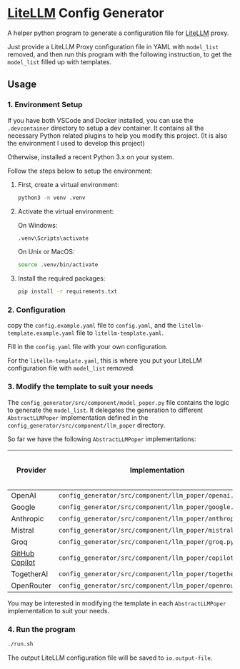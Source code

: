 # [LiteLLM](https://litellm.vercel.app/docs/proxy/quick_start) Config Generator

A helper python program to generate a configuration file for [LiteLLM](https://litellm.vercel.app/docs/proxy/quick_start) proxy.

Just provide a LiteLLM Proxy configuration file in YAML with `model_list` removed, and then run this program with the following instruction, to get the `model_list` filled up with templates.

## Usage

### 1. Environment Setup

If you have both VSCode and Docker installed, you can use the `.devcontainer` directory to setup a dev container. It contains all the necessary Python related plugins to help you modify this project. (It is also the environment I used to develop this project)

Otherwise, installed a recent Python 3.x on your system.

Follow the steps below to setup the environment:

1. First, create a virtual environment:

    ```sh
    python3 -m venv .venv
    ```

2. Activate the virtual environment:

    On Windows:

    ```sh
    .venv\Scripts\activate
    ```

    On Unix or MacOS:

    ```sh
    source .venv/bin/activate
    ```

3. Install the required packages:

    ```sh
    pip install -r requirements.txt
    ```

### 2. Configuration

copy the `config.example.yaml` file to `config.yaml`, and the `litellm-template.example.yaml` file to `litellm-template.yaml`.

Fill in the `config.yaml` file with your own configuration.

For the `litellm-template.yaml`, this is where you put your LiteLLM configuration file with `model_list` removed.

### 3. Modify the template to suit your needs

The `config_generator/src/component/model_poper.py` file contains the logic to generate the `model_list`. It delegates the generation to different `AbstractLLMPoper` implementation defined in the `config_generator/src/component/llm_poper` directory.

So far we have the following `AbstractLLMPoper` implementations:

| Provider | Implementation | Support Fetching Model List |
| --- | --- | --- |
| OpenAI | `config_generator/src/component/llm_poper/openai.py` | Yes |
| Google | `config_generator/src/component/llm_poper/google.py` | Yes |
| Anthropic | `config_generator/src/component/llm_poper/anthropic.py` | No |
| Mistral | `config_generator/src/component/llm_poper/mistral.py` | Yes |
| Groq | `config_generator/src/component/llm_poper/groq.py` | Yes |
| [GitHub Copilot](https://gitlab.com/aaamoon/copilot-gpt4-service) | `config_generator/src/component/llm_poper/copilot.py` | No |
| TogetherAI | `config_generator/src/component/llm_poper/togetherai.py` | Yes |
| OpenRouter | `config_generator/src/component/llm_poper/openrouter.py` | Yes |

You may be interested in modifying the template in each `AbstractLLMPoper` implementation to suit your needs.

### 4. Run the program

```sh
./run.sh
```

The output LiteLLM configuration file will be saved to `io.output-file`.
